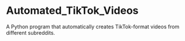 # Automated_TikTok_Videos
A Python program that automatically creates TikTok-format videos from different subreddits.
